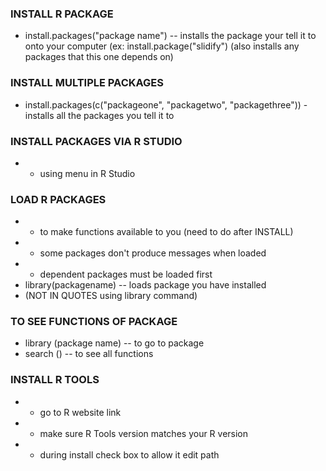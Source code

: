 ### INSTALL R PACKAGE
* install.packages("package name") -- installs the package your tell it to onto your computer (ex: install.package("slidify") (also installs any packages that this one depends on)

### INSTALL MULTIPLE PACKAGES
* install.packages(c("packageone", "packagetwo", "packagethree")) - installs all the packages you tell it to

### INSTALL PACKAGES VIA R STUDIO
* - using menu in R Studio

### LOAD R PACKAGES
* - to make functions available to you (need to do after INSTALL)
* - some packages don't produce messages when loaded
* - dependent packages must be loaded first
* library(packagename) -- loads package you have installed 
* (NOT IN QUOTES using library command)

### TO SEE FUNCTIONS OF PACKAGE
* library (package name) -- to go to package
* search () -- to see all functions

### INSTALL R TOOLS
* - go to R website link 
* - make sure R Tools version matches your R version
* - during install check box to allow it edit path